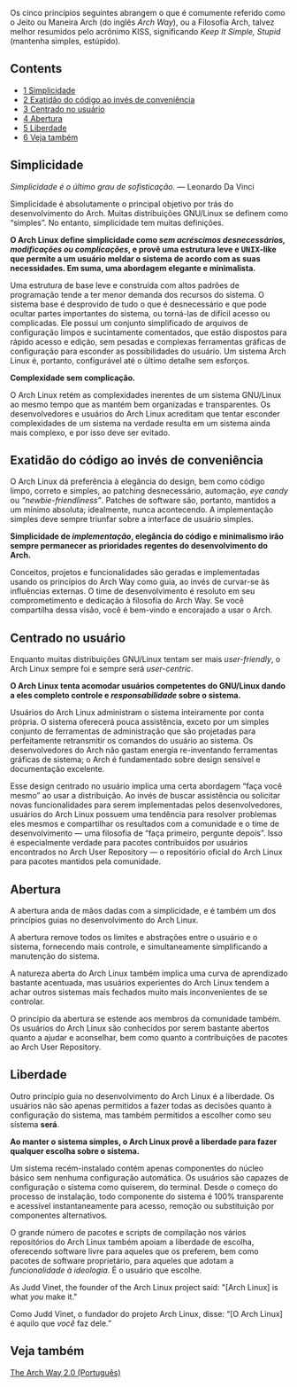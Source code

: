 Os cinco princípios seguintes abrangem o que é comumente referido como o Jeito ou Maneira Arch (do inglês *Arch Way*), ou a Filosofia Arch, talvez melhor resumidos pelo acrônimo KISS, significando *Keep It Simple, Stupid* (mantenha simples, estúpido).

## Contents

*   [1 Simplicidade](#Simplicidade)
*   [2 Exatidão do código ao invés de conveniência](#Exatid.C3.A3o_do_c.C3.B3digo_ao_inv.C3.A9s_de_conveni.C3.AAncia)
*   [3 Centrado no usuário](#Centrado_no_usu.C3.A1rio)
*   [4 Abertura](#Abertura)
*   [5 Liberdade](#Liberdade)
*   [6 Veja também](#Veja_tamb.C3.A9m)

## Simplicidade

*Simplicidade é o último grau de sofisticação.* — Leonardo Da Vinci

Simplicidade é absolutamente o principal objetivo por trás do desenvolvimento do Arch. Muitas distribuições GNU/Linux se definem como “simples”. No entanto, simplicidade tem muitas definições.

**O Arch Linux define simplicidade como *sem acréscimos desnecessários, modificações ou complicações*, e provê uma estrutura leve e <tt>UNIX</tt>-like que permite a um usuário moldar o sistema de acordo com as suas necessidades. Em suma, uma abordagem elegante e minimalista.**

Uma estrutura de base leve e construída com altos padrões de programação tende a ter menor demanda dos recursos do sistema. O sistema base é desprovido de tudo o que é desnecessário e que pode ocultar partes importantes do sistema, ou torná-las de difícil acesso ou complicadas. Ele possui um conjunto simplificado de arquivos de configuração limpos e sucintamente comentados, que estão dispostos para rápido acesso e edição, sem pesadas e complexas ferramentas gráficas de configuração para esconder as possibilidades do usuário. Um sistema Arch Linux é, portanto, configurável até o último detalhe sem esforços.

**Complexidade sem complicação.**

O Arch Linux retém as complexidades inerentes de um sistema GNU/Linux ao mesmo tempo que as mantém bem organizadas e transparentes. Os desenvolvedores e usuários do Arch Linux acreditam que tentar esconder complexidades de um sistema na verdade resulta em um sistema ainda mais complexo, e por isso deve ser evitado.

## Exatidão do código ao invés de conveniência

O Arch Linux dá preferência à elegância do design, bem como código limpo, correto e simples, ao patching desnecessário, automação, *eye candy* ou *“newbie-friendliness”*. Patches de software são, portanto, mantidos a um mínimo absoluta; idealmente, nunca acontecendo. A implementação simples deve sempre triunfar sobre a interface de usuário simples.

**Simplicidade de *implementação*, elegância do código e minimalismo irão sempre permanecer as prioridades regentes do desenvolvimento do Arch.**

Conceitos, projetos e funcionalidades são geradas e implementadas usando os princípios do Arch Way como guia, ao invés de curvar-se às influências externas. O time de desenvolvimento é resoluto em seu comprometimento e dedicação à filosofia do Arch Way. Se você compartilha dessa visão, você é bem-vindo e encorajado a usar o Arch.

## Centrado no usuário

Enquanto muitas distribuições GNU/Linux tentam ser mais *user-friendly*, o Arch Linux sempre foi e sempre será *user-centric*.

**O Arch Linux tenta acomodar usuários competentes do GNU/Linux dando a eles completo controle e *responsabilidade* sobre o sistema.**

Usuários do Arch Linux administram o sistema inteiramente por conta própria. O sistema oferecerá pouca assistência, exceto por um simples conjunto de ferramentas de administração que são projetadas para perfeitamente retransmitir os comandos do usuário ao sistema. Os desenvolvedores do Arch não gastam energia re-inventando ferramentas gráficas de sistema; o Arch é fundamentado sobre design sensível e documentação excelente.

Esse design centrado no usuário implica uma certa abordagem “faça você mesmo” ao usar a distribuição. Ao invés de buscar assistência ou solicitar novas funcionalidades para serem implementadas pelos desenvolvedores, usuários do Arch Linux possuem uma tendência para resolver problemas eles mesmos e compartilhar os resultados com a comunidade e o time de desenvolvimento — uma filosofia de “faça primeiro, pergunte depois”. Isso é especialmente verdade para pacotes contribuídos por usuários encontrados no Arch User Repository — o repositório oficial do Arch Linux para pacotes mantidos pela comunidade.

## Abertura

A abertura anda de mãos dadas com a simplicidade, e é também um dos princípios guias no desenvolvimento do Arch Linux.

A abertura remove todos os limites e abstrações entre o usuário e o sistema, fornecendo mais controle, e simultaneamente simplificando a manutenção do sistema.

A natureza aberta do Arch Linux também implica uma curva de aprendizado bastante acentuada, mas usuários experientes do Arch Linux tendem a achar outros sistemas mais fechados muito mais inconvenientes de se controlar.

O princípio da abertura se estende aos membros da comunidade também. Os usuários do Arch Linux são conhecidos por serem bastante abertos quanto a ajudar e aconselhar, bem como quanto a contribuições de pacotes ao Arch User Repository.

## Liberdade

Outro princípio guia no desenvolvimento do Arch Linux é a liberdade. Os usuários não são apenas permitidos a fazer todas as decisões quanto à configuração do sistema, mas também permitidos a escolher como seu sistema **será**.

**Ao manter o sistema simples, o Arch Linux provê a liberdade para fazer qualquer escolha sobre o sistema.**

Um sistema recém-instalado contém apenas componentes do núcleo básico sem nenhuma configuração automática. Os usuários são capazes de configuração o sistema como quiserem, do terminal. Desde o começo do processo de instalação, todo componente do sistema é 100% transparente e acessível instantaneamente para acesso, remoção ou substituição por componentes alternativos.

O grande número de pacotes e scripts de compilação nos vários repositórios do Arch Linux também apoiam a liberdade de escolha, oferecendo software livre para aqueles que os preferem, bem como pacotes de software proprietário, para aqueles que adotam a *funcionalidade à ideologia*. É o usuário que escolhe.

As Judd Vinet, the founder of the Arch Linux project said: "[Arch Linux] is what *you* make it."

Como Judd Vinet, o fundador do projeto Arch Linux, disse: “[O Arch Linux] é aquilo que *você* faz dele.”

## Veja também

[The Arch Way 2.0 (Português)](/index.php?title=The_Arch_Way_2.0_(Portugu%C3%AAs)&action=edit&redlink=1 "The Arch Way 2.0 (Português) (page does not exist)")